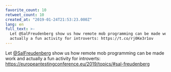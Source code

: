 ```yaml
---
favorite_count: 10
retweet_count: 10
created_at: "2019-01-24T21:53:23.000Z"
lang: en
full_text: >-
  Let @SalFreudenberg show us how remote mob programming can be made work and
  actually a fun activity for introverts: https://t.co/rj0Ke3r1ov
---
```


Let [@SalFreudenberg](https://twitter.com/SalFreudenberg) show us how remote mob
programming can be made work and actually a fun activity for introverts:
<https://europeantestingconference.eu/2019/topics/#sal-freudenberg>
